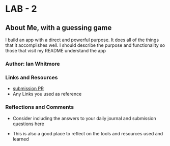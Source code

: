 # LAB - 2

## About Me, with a guessing game

I build an app with a direct and powerful purpose. It does all of the things that it accomplishes well. I should describe the purpose and functionality so those that visit my README understand the app

### Author: Ian Whitmore

### Links and Resources
* [submission PR](http://xyz.com)
* Any Links you used as reference

### Reflections and Comments

* Consider including the answers to your daily journal and submission questions here

* This is also a good place to reflect on the tools and resources used and learned